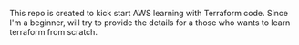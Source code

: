 This repo is created to kick start AWS learning with Terraform code. Since I'm a beginner, will try to provide the details for a those who wants to learn terraform from scratch.
